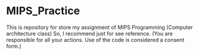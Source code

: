 # MIPS_Practice
This is repository for store my assignment of MIPS Programming (Computer architecture class)
So, I recommend just for see reference. (You are responsible for all your actions. Use of the code is considered a consent form.)
